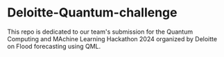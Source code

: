 # Deloitte-Quantum-challenge

This repo is dedicated to our team's submission for the Quantum Computing and MAchine Learning Hackathon 2024 organized by Deloitte on Flood forecasting using QML.
